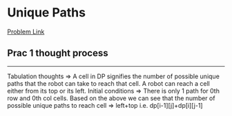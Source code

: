 # Unique Paths

[Problem Link](https://leetcode.com/problems/unique-paths/description/)

## Prac 1 thought process
------------------------------

Tabulation thoughts => A cell in DP signifies the number of possible unique paths that the robot can take to reach that cell. A robot can reach a cell either from its top or its left.
Initial conditions => There is only 1 path for 0th row and 0th col cells.
Based on the above we can see that the number of possible unique paths to reach cell 
=> left+top i.e. dp[i-1][j]+dp[i][j-1]

